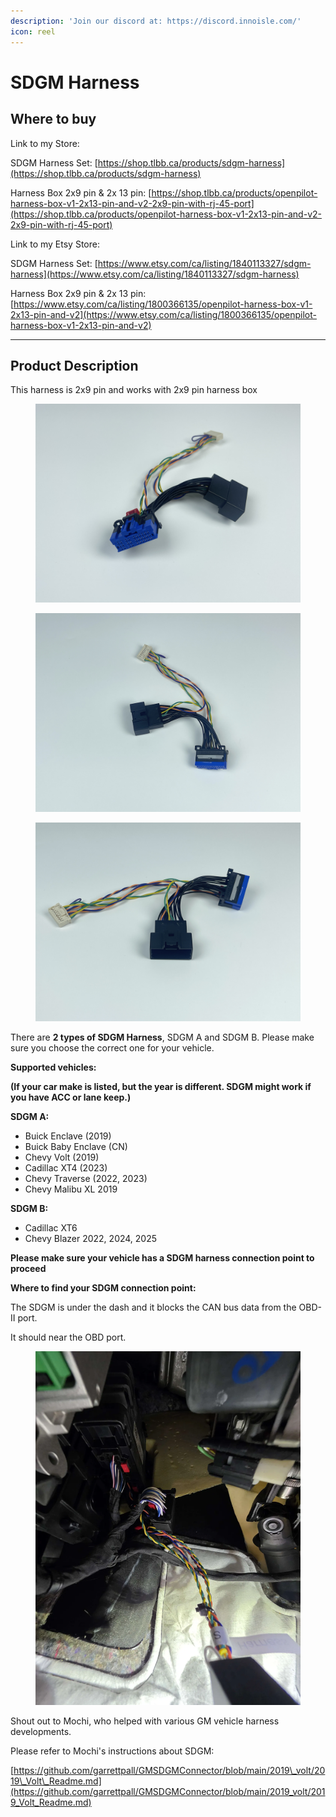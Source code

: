 ```yaml
---
description: 'Join our discord at: https://discord.innoisle.com/'
icon: reel
---
```


# SDGM Harness

## Where to buy

Link to my Store:&#x20;

SDGM Harness Set: [https://shop.tlbb.ca/products/sdgm-harness](https://shop.tlbb.ca/products/sdgm-harness)

Harness Box 2x9 pin & 2x 13 pin: [https://shop.tlbb.ca/products/openpilot-harness-box-v1-2x13-pin-and-v2-2x9-pin-with-rj-45-port](https://shop.tlbb.ca/products/openpilot-harness-box-v1-2x13-pin-and-v2-2x9-pin-with-rj-45-port)

Link to my Etsy Store:

SDGM Harness Set: [https://www.etsy.com/ca/listing/1840113327/sdgm-harness](https://www.etsy.com/ca/listing/1840113327/sdgm-harness)

Harness Box 2x9 pin & 2x 13 pin: [https://www.etsy.com/ca/listing/1800366135/openpilot-harness-box-v1-2x13-pin-and-v2](https://www.etsy.com/ca/listing/1800366135/openpilot-harness-box-v1-2x13-pin-and-v2)

***

## Product Description

This harness is 2x9 pin and works with 2x9 pin harness box

<div><figure><img src="../.gitbook/assets/13e9dabb-1389-423b-aa6b-e754ef6a0c47.jpg" alt=""><figcaption></figcaption></figure> <figure><img src="../.gitbook/assets/28be1acc-8300-499e-9234-2eda1729b623.jpg" alt=""><figcaption></figcaption></figure> <figure><img src="../.gitbook/assets/7d9bd26d-0c69-4ffa-bee0-07a9c4ff3994.jpg" alt=""><figcaption></figcaption></figure></div>

There are **2 types of SDGM Harness**, SDGM A and SDGM B. Please make sure you choose the correct one for your vehicle.

**Supported vehicles:**

**(If your car make is listed, but the year is different. SDGM might work if you have ACC or lane keep.)**

**SDGM A:**

* Buick Enclave (2019)
* Buick Baby Enclave (CN)
* Chevy Volt (2019)
* Cadillac XT4 (2023)
* Chevy Traverse  (2022, 2023)
* Chevy Malibu XL 2019

**SDGM B:**

* Cadillac XT6
* Chevy Blazer 2022, 2024, 2025



**Please make sure your vehicle has a SDGM harness connection point to proceed**



**Where to find your SDGM connection point:**

The SDGM is under the dash and it blocks the CAN bus data from the OBD-II port.

It should near the OBD port.

<figure><img src="../.gitbook/assets/企业微信截图_17503053877859.png" alt=""><figcaption></figcaption></figure>





Shout out to Mochi, who helped with various GM vehicle harness developments.

Please refer to Mochi's instructions about SDGM:

[https://github.com/garrettpall/GMSDGMConnector/blob/main/2019\_volt/2019\_Volt\_Readme.md](https://github.com/garrettpall/GMSDGMConnector/blob/main/2019_volt/2019_Volt_Readme.md)
